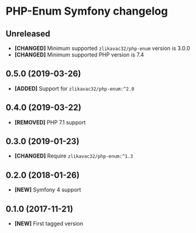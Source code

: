 # PHP-Enum Symfony changelog

## Unreleased

* **[CHANGED]** Minimum supported `zlikavac32/php-enum` version is 3.0.0
* **[CHANGED]** Minimum supported PHP version is 7.4

## 0.5.0 (2019-03-26)

* **[ADDED]** Support for `zlikavac32/php-enum:^2.0`

## 0.4.0 (2019-03-22)

* **[REMOVED]** PHP 7.1 support

## 0.3.0 (2019-01-23)

* **[CHANGED]** Require `zlikavac32/php-enum:^1.3`

## 0.2.0 (2018-01-26)

* **[NEW]** Symfony 4 support

## 0.1.0 (2017-11-21)

* **[NEW]** First tagged version
